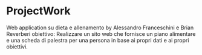 # ProjectWork
Web application su dieta e allenamento
by Alessandro Franceschini e Brian Reverberi
obiettivo:
Realizzare un sito web che fornisce un piano alimentare e una scheda di palestra per una persona in base ai propri dati e ai propri obiettivi.
